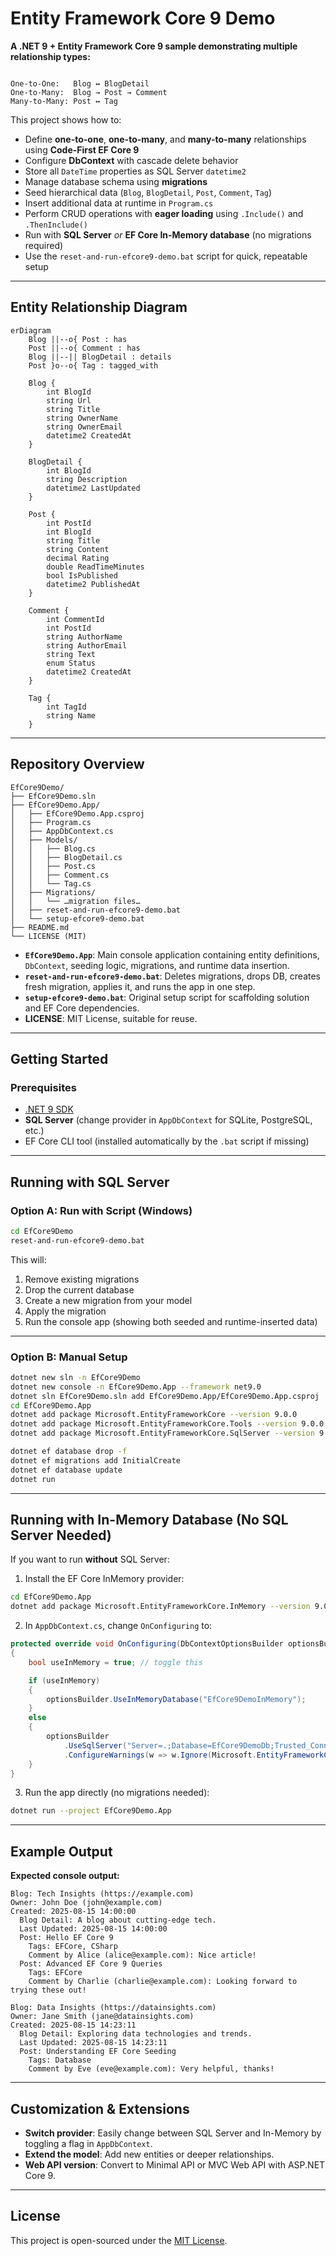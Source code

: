 # Entity Framework Core 9 Demo

**A .NET 9 + Entity Framework Core 9 sample demonstrating multiple relationship types:**

```

One-to-One:   Blog ↔ BlogDetail
One-to-Many:  Blog → Post → Comment
Many-to-Many: Post ↔ Tag

````

This project shows how to:

- Define **one-to-one**, **one-to-many**, and **many-to-many** relationships using **Code-First EF Core 9**
- Configure **DbContext** with cascade delete behavior
- Store all `DateTime` properties as SQL Server `datetime2`
- Manage database schema using **migrations**
- Seed hierarchical data (`Blog`, `BlogDetail`, `Post`, `Comment`, `Tag`)
- Insert additional data at runtime in `Program.cs`
- Perform CRUD operations with **eager loading** using `.Include()` and `.ThenInclude()`
- Run with **SQL Server** _or_ **EF Core In-Memory database** (no migrations required)
- Use the `reset-and-run-efcore9-demo.bat` script for quick, repeatable setup

---

## Entity Relationship Diagram

```mermaid
erDiagram
    Blog ||--o{ Post : has
    Post ||--o{ Comment : has
    Blog ||--|| BlogDetail : details
    Post }o--o{ Tag : tagged_with

    Blog {
        int BlogId
        string Url
        string Title
        string OwnerName
        string OwnerEmail
        datetime2 CreatedAt
    }

    BlogDetail {
        int BlogId
        string Description
        datetime2 LastUpdated
    }

    Post {
        int PostId
        int BlogId
        string Title
        string Content
        decimal Rating
        double ReadTimeMinutes
        bool IsPublished
        datetime2 PublishedAt
    }

    Comment {
        int CommentId
        int PostId
        string AuthorName
        string AuthorEmail
        string Text
        enum Status
        datetime2 CreatedAt
    }

    Tag {
        int TagId
        string Name
    }
````

---

## Repository Overview

```
EfCore9Demo/
├── EfCore9Demo.sln
├── EfCore9Demo.App/
│   ├── EfCore9Demo.App.csproj
│   ├── Program.cs
│   ├── AppDbContext.cs
│   ├── Models/
│   │   ├── Blog.cs
│   │   ├── BlogDetail.cs
│   │   ├── Post.cs
│   │   ├── Comment.cs
│   │   └── Tag.cs
│   ├── Migrations/
│   │   └── …migration files…
│   ├── reset-and-run-efcore9-demo.bat
│   └── setup-efcore9-demo.bat
├── README.md
└── LICENSE (MIT)
```

* **`EfCore9Demo.App`**: Main console application containing entity definitions, `DbContext`, seeding logic, migrations, and runtime data insertion.
* **`reset-and-run-efcore9-demo.bat`**: Deletes migrations, drops DB, creates fresh migration, applies it, and runs the app in one step.
* **`setup-efcore9-demo.bat`**: Original setup script for scaffolding solution and EF Core dependencies.
* **LICENSE**: MIT License, suitable for reuse.

---

## Getting Started

### Prerequisites

* [.NET 9 SDK](https://dotnet.microsoft.com/en-us/download/dotnet/9.0)
* **SQL Server** (change provider in `AppDbContext` for SQLite, PostgreSQL, etc.)
* EF Core CLI tool (installed automatically by the `.bat` script if missing)

---

## Running with SQL Server

### Option A: Run with Script (Windows)

```bash
cd EfCore9Demo
reset-and-run-efcore9-demo.bat
```

This will:

1. Remove existing migrations
2. Drop the current database
3. Create a new migration from your model
4. Apply the migration
5. Run the console app (showing both seeded and runtime-inserted data)

---

### Option B: Manual Setup

```bash
dotnet new sln -n EfCore9Demo
dotnet new console -n EfCore9Demo.App --framework net9.0
dotnet sln EfCore9Demo.sln add EfCore9Demo.App/EfCore9Demo.App.csproj
cd EfCore9Demo.App
dotnet add package Microsoft.EntityFrameworkCore --version 9.0.0
dotnet add package Microsoft.EntityFrameworkCore.Tools --version 9.0.0
dotnet add package Microsoft.EntityFrameworkCore.SqlServer --version 9.0.0

dotnet ef database drop -f
dotnet ef migrations add InitialCreate
dotnet ef database update
dotnet run
```

---

## Running with In-Memory Database (No SQL Server Needed)

If you want to run **without** SQL Server:

1. Install the EF Core InMemory provider:

```bash
cd EfCore9Demo.App
dotnet add package Microsoft.EntityFrameworkCore.InMemory --version 9.0.0
```

2. In `AppDbContext.cs`, change `OnConfiguring` to:

```csharp
protected override void OnConfiguring(DbContextOptionsBuilder optionsBuilder)
{
    bool useInMemory = true; // toggle this

    if (useInMemory)
    {
        optionsBuilder.UseInMemoryDatabase("EfCore9DemoInMemory");
    }
    else
    {
        optionsBuilder
            .UseSqlServer("Server=.;Database=EfCore9DemoDb;Trusted_Connection=True;TrustServerCertificate=True;")
            .ConfigureWarnings(w => w.Ignore(Microsoft.EntityFrameworkCore.Diagnostics.RelationalEventId.PendingModelChangesWarning));
    }
}
```

3. Run the app directly (no migrations needed):

```bash
dotnet run --project EfCore9Demo.App
```

---

## Example Output

**Expected console output:**

```
Blog: Tech Insights (https://example.com)
Owner: John Doe (john@example.com)
Created: 2025-08-15 14:00:00
  Blog Detail: A blog about cutting-edge tech.
  Last Updated: 2025-08-15 14:00:00
  Post: Hello EF Core 9
    Tags: EFCore, CSharp
    Comment by Alice (alice@example.com): Nice article!
  Post: Advanced EF Core 9 Queries
    Tags: EFCore
    Comment by Charlie (charlie@example.com): Looking forward to trying these out!

Blog: Data Insights (https://datainsights.com)
Owner: Jane Smith (jane@datainsights.com)
Created: 2025-08-15 14:23:11
  Blog Detail: Exploring data technologies and trends.
  Last Updated: 2025-08-15 14:23:11
  Post: Understanding EF Core Seeding
    Tags: Database
    Comment by Eve (eve@example.com): Very helpful, thanks!
```

---

## Customization & Extensions

* **Switch provider**: Easily change between SQL Server and In-Memory by toggling a flag in `AppDbContext`.
* **Extend the model**: Add new entities or deeper relationships.
* **Web API version**: Convert to Minimal API or MVC Web API with ASP.NET Core 9.

---

## License

This project is open-sourced under the [MIT License](LICENSE).
